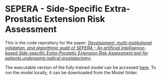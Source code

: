 # SEPERA - Side-Specific Extra-Prostatic Extension Risk Assessment
This is the code repository for the paper: [*Development, multi-institutional validation, and algorithmic audit of SEPERA - An artificial intelligence-based Side-specific Extra-Prostatic Extension Risk Assessment tool for patients undergoing radical prostatectomy*](#).

The executable version of the fully trained model can be accessed [here](https://share.streamlit.io/jcckwong/sepera/main/SEPERA.py). To run the model locally, it can be downloaded from the Model folder.
